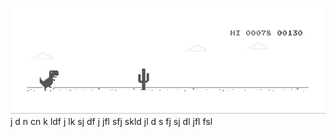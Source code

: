 ![image](https://github.com/sudimuk2017/qwaszx/blob/main/dino.gif)
j
d
n     cn   k   ldf    j    lk    sj    df   j    jfl     sfj     skld     jl     d  s    fj     sj    dl     jfl    fsl

